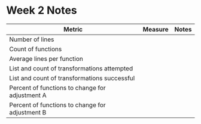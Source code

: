 # Week 2 Notes

| Metric | Measure | Notes |
| ---    | ---     | ---   |
| Number of lines | | |
| Count of functions | | |
| Average lines per function | | |
| List and count of transformations attempted | | |
| List and count of transformations successful	 | | |
| Percent of functions to change for adjustment A	 | | |
| Percent of functions to change for adjustment B	 | | |

